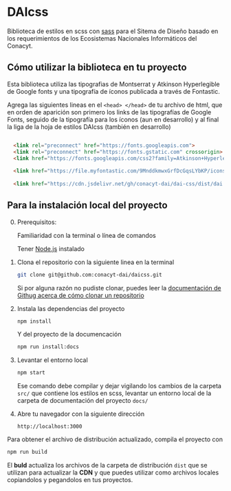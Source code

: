 # DAIcss

Biblioteca de estilos en scss con [sass](https://sass-lang.com/) para el Sitema de Diseño basado en los requerimientos de los Ecosistemas Nacionales Informáticos del Conacyt. 



## Cómo utilizar la biblioteca en tu proyecto
Esta biblioteca utiliza las tipografias de Montserrat y Atkinson Hyperlegible de Google fonts y una tipografía de íconos publicada a través de Fontastic.

Agrega las siguientes lineas en el `<head> </head>` de tu archivo de html, que en orden de aparición son primero los links de las tipografías de Google Fonts, seguido de la tipografía para los íconos (aun en desarrollo) y al final la liga de la hoja de estilos DAIcss (también en desarrollo)

``` html

  <link rel="preconnect" href="https://fonts.googleapis.com">
  <link rel="preconnect" href="https://fonts.gstatic.com" crossorigin>
  <link href="https://fonts.googleapis.com/css2?family=Atkinson+Hyperlegible&family=Montserrat:wght@400;500;600&display=swap" rel="stylesheet">
  
  <link href="https://file.myfontastic.com/9MnddkmwxGrfDcGqsLYbKP/icons.css" rel="stylesheet">
  
  <link href="https://cdn.jsdelivr.net/gh/conacyt-dai/dai-css/dist/dai.min.css" rel="stylesheet">

```



## Para la instalación local del proyecto

0. Prerequisitos:

    Familiaridad con la terminal o línea de comandos

    Tener [Node.js](https://nodejs.org/es/) instalado



1. Clona el repositorio con la siguiente linea en la terminal

    ``` sh
    git clone git@github.com:conacyt-dai/daicss.git
    ```
    Si por alguna razón no pudiste clonar, puedes leer la 
    [documentación de Githug acerca de cómo clonar un repositorio](https://docs.github.com/es/repositories/creating-and-managing-repositories/cloning-a-repository)

2. Instala las dependencias del proyecto

    ``` sh
    npm install
    ```

    Y del proyecto de la documencación
    ``` sh
    npm run install:docs
    ```

3. Levantar el entorno local

    ``` sh
    npm start
    ```
    Ese comando debe compilar y dejar vigilando los cambios de la carpeta `src/` que contiene los estilos en scss, levantar un entorno local de la carpeta de documentación del proyecto `docs/`
    
4. Abre tu navegador con la siguiente dirección
    ```
    http://localhost:3000
    ```


Para obtener el archivo de distribución actualizado, compila el proyecto con 
``` sh
npm run build
```
El **buld** actualiza los archivos de la carpeta de distribución `dist` que se utilizan para actualizar la **CDN** y que puedes utilizar como archivos locales copiandolos y pegandolos en tus proyectos.

